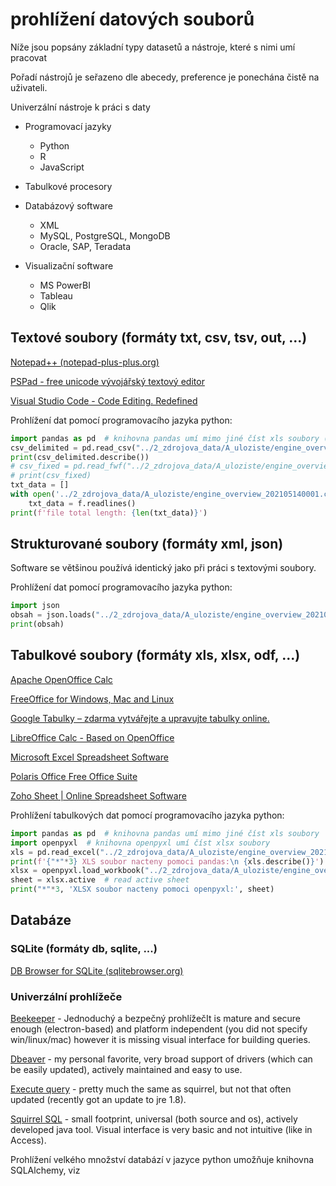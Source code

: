 <!-- #region -->
# prohlížení datových souborů

Níže jsou popsány základní typy datasetů a nástroje, které s nimi umí pracovat

Pořadí nástrojů je seřazeno dle abecedy, preference je ponechána čistě na uživateli.

Univerzální nástroje k práci s daty

-   Programovací jazyky

	-   Python
	-   R
	-   JavaScript

-   Tabulkové procesory
-   Databázový software

	-   XML
	-   MySQL, PostgreSQL, MongoDB
	-   Oracle, SAP, Teradata

-   Visualizační software

	-   MS PowerBI
	-   Tableau
	-   Qlik


## Textové soubory (formáty txt, csv, tsv, out, ...) 

[Notepad++ (notepad-plus-plus.org)](https://notepad-plus-plus.org/)

[PSPad - free unicode vývojářský textový editor](http://www.pspad.com/cz/download.php)

[Visual Studio Code - Code Editing. Redefined](https://code.visualstudio.com/)

Prohlížení dat pomocí programovacího jazyka python:
<!-- #endregion -->

```python
import pandas as pd  # knihovna pandas umí mimo jiné číst xls soubory (! ne xlsx)
csv_delimited = pd.read_csv("../2_zdrojova_data/A_uloziste/engine_overview_202105140001.csv")    # dynamic variable loading
print(csv_delimited.describe())
# csv_fixed = pd.read_fwf("../2_zdrojova_data/A_uloziste/engine_overview_202105140001.csv")  # case fixed width table
# print(csv_fixed)
txt_data = []
with open('../2_zdrojova_data/A_uloziste/engine_overview_202105140001.csv') as f:
    txt_data = f.readlines()
print(f'file total length: {len(txt_data)}')
```
## Strukturované soubory (formáty xml, json)

Software se většinou používá identický jako při práci s textovými soubory.

Prohlížení dat pomocí programovacího jazyka python:

```python
import json
obsah = json.loads("../2_zdrojova_data/A_uloziste/engine_overview_202105140001.json")
print(obsah)
```

## Tabulkové soubory (formáty xls, xlsx, odf, ...)

[Apache OpenOffice Calc](http://www.openoffice.org/product/calc.html)

[FreeOffice for Windows, Mac and Linux](https://www.freeoffice.com/en/)

[Google Tabulky – zdarma vytvářejte a upravujte tabulky online.](https://www.google.co.uk/sheets/about/)

[LibreOffice Calc - Based on OpenOffice](https://www.libreoffice.org/discover/calc/)

[Microsoft Excel Spreadsheet Software](https://www.microsoft.com/en-us/microsoft-365/excel)

[Polaris Office Free Office Suite](https://www.polarisoffice.com/en/office)

[Zoho Sheet | Online Spreadsheet Software](https://www.zoho.com/sheet/?src=zoho-home&ireft=ohome)

Prohlížení tabulkových dat pomocí programovacího jazyka python: 

```python
import pandas as pd  # knihovna pandas umí mimo jiné číst xls soubory
import openpyxl  # knihovna openpyxl umí číst xlsx soubory
xls = pd.read_excel("../2_zdrojova_data/A_uloziste/engine_overview_202105140001.xls")
print(f'{"*"*3} XLS soubor nacteny pomoci pandas:\n {xls.describe()}')
xlsx = openpyxl.load_workbook("../2_zdrojova_data/A_uloziste/engine_overview_202105140001.xlsx") 
sheet = xlsx.active  # read active sheet
print("*"*3, 'XLSX soubor nacteny pomoci openpyxl:', sheet)

```

<!-- #region -->
## Databáze

### SQLite (formáty db, sqlite, ...) 

[DB Browser for SQLite (sqlitebrowser.org)](https://sqlitebrowser.org/)


### Univerzální prohlížeče

[Beekeeper](https://www.beekeeperstudio.io/) - Jednoduchý a bezpečný prohlížečIt is mature and secure enough (electron-based) and platform independent (you did not specify win/linux/mac) however it is missing visual interface for building queries.

[Dbeaver](https://dbeaver.io/) - my personal favorite, very broad support of drivers (which can be easily updated), actively maintained and easy to use.

[Execute query](http://executequery.org/index.php) - pretty much the same as squirrel, but not that often updated (recently got an update to jre 1.8).

[Squirrel SQL](http://www.squirrelsql.org/) - small footprint, universal (both source and os), actively developed java tool. Visual interface is very basic and not intuitive (like in Access).

Prohlížení velkého množství databází v jazyce python umožňuje knihovna SQLAlchemy, viz 
<!-- #endregion -->

```python

```
